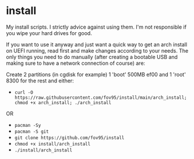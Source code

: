 # install
My install scripts. I strictly advice against using them. I'm not responsible if you wipe your hard drives for good.

If you want to use it anyway and just want a quick way to get an arch install on UEFI running, read first and make changes according to your needs.
The only things you need to do manually (after creating a bootable USB and making sure to have a network connection of course) are:

Create 2 partitions (in cgdisk for example) 1 'boot' 500MB ef00 and 1 'root' 8300 for the rest and either:
- `curl -O https://raw.githubusercontent.com/fov95/install/main/arch_install; chmod +x arch_install; ./arch_install `

OR

- `pacman -Sy`
- `pacman -S git`
- `git clone https://github.com/fov95/install`
- `chmod +x install/arch_install`
- `./install/arch_install`
